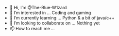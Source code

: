 - 👋 Hi, I’m @The-Blue-W1zard
- 👀 I’m interested in ... Coding and gaming
- 🌱 I’m currently learning ... Python & a bit of java/c++
- 💞️ I’m looking to collaborate on ... Nothing yet
- 📫 How to reach me ...

<!---
The-Blue-W1zard/The-Blue-W1zard is a ✨ special ✨ repository because its `README.md` (this file) appears on your GitHub profile.
You can click the Preview link to take a look at your changes.
--->
